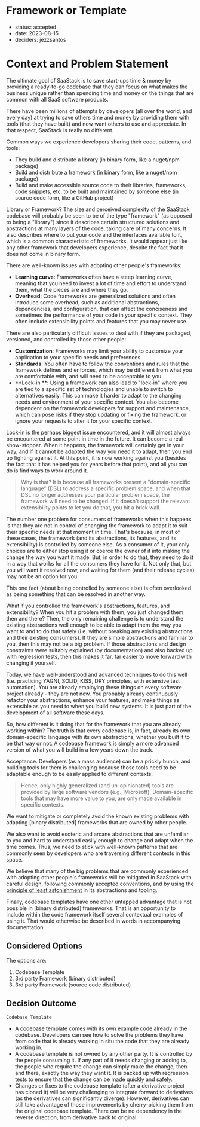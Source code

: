 # Framework or Template

* status: accepted
* date: 2023-08-15
* deciders: jezzsantos

# Context and Problem Statement

The ultimate goal of SaaStack is to save start-ups time & money by providing a ready-to-go codebase that they can focus on what makes the business unique rather than spending time and money on the things that are common with all SaaS software products.

There have been millions of attempts by developers (all over the world, and every day) at trying to save others time and money by providing them with tools (that they have built) and now want others to use and appreciate. In that respect, SaaStack is really no different.

Common ways we experience developers sharing their code, patterns, and tools:

- They build and distribute a library (in binary form, like a nuget/npm package)
- Build and distribute a framework (in binary form, like a nuget/npm package)
- Build and make accessible source code to their libraries, frameworks, code snippets, etc. to be built and maintained by someone else (in source code form, like a GitHub project)

Library or Framework? The size and perceived complexity of the SaaStack codebase will probably be seen to be of the type "framework" (as opposed to being a "library") since it describes certain structured solutions and abstractions at many layers of the code, taking care of many concerns. It also describes where to put your code and the interfaces available to it, which is a common characteristic of frameworks. It would appear just like any other framework that developers experience, despite the fact that it does not come in binary form.

There are well-known issues with adopting other people's frameworks:

- **Learning curve**: Frameworks often have a steep learning curve, meaning that you need to invest a lot of time and effort to understand them, what the pieces are and where they go.
- **Overhead**: Code frameworks are generalized solutions and often introduce some overhead, such as additional abstractions, dependencies, and configuration, that can affect the conciseness and sometimes the performance of your code in your specific context. They often include extensibility points and features that you may never use.

There are also particularly difficult issues to deal with if they are packaged, versioned, and controlled by those other people:

- **Customization**: Frameworks may limit your ability to customize your application to your specific needs and preferences.
- **Standards**: You often have to follow the conventions and rules that the framework defines and enforces, which may be different from what you are comfortable with, and will need to be acceptable to you.
- **Lock-in
  **: Using a framework can also lead to "lock-in" where you are tied to a specific set of technologies and unable to switch to alternatives easily. This can make it harder to adapt to the changing needs and environment of your specific context. You also become dependent on the framework developers for support and maintenance, which can pose risks if they stop updating or fixing the framework, or ignore your requests to alter it for your specific context.

Lock-in is the perhaps biggest issue encountered, and it will almost always be encountered at some point in time in the future. It can become a real show-stopper. When it happens, the framework will certainly get in your way, and if it cannot be adapted the way you need it to adapt, then you end up fighting against it. At this point, it is now working against you (besides the fact that it has helped you for years before that point), and all you can do is find ways to work around it.

> Why is that? It is because all frameworks present a "domain-specific language" (DSL) to address a specific problem space, and when that DSL no longer addresses your particular problem space, the framework will need to be changed. If it doesn't support the relevant extensibility points to let you do that, you hit a brick wall.

The number one problem for consumers of frameworks when this happens is that they are not in control of changing the framework to adapt it to suit their specific needs at that moment in time. That's because, in most of these cases, the framework (and its abstractions, its features, and its extensibility) is controlled by someone else. As a consumer of it, your only choices are to either stop using it or coerce the owner of it into making the change the way you want it made. But, in order to do that, they need to do it in a way that works for all the consumers they have for it. Not only that, but you will want it resolved now, and waiting for them (and their release cycles) may not be an option for you.

This one fact (about being controlled by someone else) is often overlooked as being something that can be resolved in another way.

What if you controlled the framework's abstractions, features, and extensibility? When you hit a problem with them, you just changed them then and there? Then, the only remaining challenge is to understand the existing abstractions well enough to be able to adapt them the way you want to and to do that safely (i.e. without breaking any existing abstractions and their existing consumers). If they are simple abstractions and familiar to you, then this may not be a big problem. If those abstractions and design constraints were suitably explained (by documentation) and also backed up with regression tests, then this makes it far, far easier to move forward with changing it yourself.

Today, we have well-understood and advanced techniques to do this well (i.e. practicing YAGNI, SOLID, KISS, DRY principles, with extensive test automation). You are already employing these things on every software project already - they are not new. You probably already continuously refactor your abstractions, enhance your features, and make things as extensible as you need to when you build new systems. It is just part of the development of all software these days.

So, how different is it doing that for the framework that you are already working within? The truth is that every codebase is, in fact, already its own domain-specific language with its own abstractions, whether you built it to be that way or not. A codebase framework is simply a more advanced version of what you will build in a few years down the track.

Acceptance. Developers (as a mass audience) can be a prickly bunch, and building tools for them is challenging because those tools need to be adaptable enough to be easily applied to different contexts.

> Hence, only highly generalized (and un-opinionated) tools are provided by large software vendors (e.g., Microsoft). Domain-specific tools that may have more value to you, are only made available in specific contexts.

We want to mitigate or completely avoid the known existing problems with adapting \[binary distributed\] frameworks that are owned by other people.

We also want to avoid esoteric and arcane abstractions that are unfamiliar to you and hard to understand easily enough to change and adapt when the time comes. Thus, we need to stick with well-known patterns that are commonly seen by developers who are traversing different contexts in this space.

We believe that many of the big problems that are commonly experienced with adopting other people's frameworks will be mitigated in SaaStack with careful design, following commonly accepted conventions, and by using the [principle of least astonishment](https://en.wikipedia.org/wiki/Principle_of_least_astonishment) in its abstractions and tooling.

Finally, codebase templates have one other untapped advantage that is not possible in \[binary distributed\] frameworks. That is an opportunity to include within the code framework itself several contextual examples of using it. That would otherwise be described in words in accompanying documentation.

## Considered Options

The options are:

1. Codebase Template
2. 3rd party Framework (binary distributed)
3. 3rd party Framework (source code distributed)

## Decision Outcome

`Codebase Template`

- A codebase template comes with its own example code already in the codebase. Developers can see how to solve the problems they have from code that is already working in situ the code that they are already working in.
- A codebase template is not owned by any other party. It is controlled by the people consuming it. If any part of it needs changing or adding to, the people who require the change can simply make the change, then and there, exactly the way they want it. It is backed up with regression tests to ensure that the change can be made quickly and safely.
- Changes or fixes to the codebase template (after a derivative project has cloned it) will be very challenging to integrate forward to derivatives (as the derivatives can significantly diverge). However, derivatives can still take advantage of those improvements by cherry-picking them from the original codebase template. There can be no dependency in the reverse direction, from derivative back to original.
